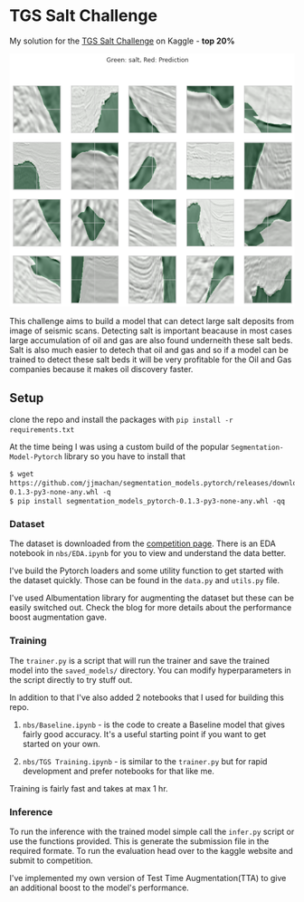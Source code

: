 # TGS Salt Challenge
My solution for the [TGS Salt Challenge](https://www.kaggle.com/c/tgs-salt-identification-challenge/overview) 
on Kaggle - **top 20%**

<p align="center">
  <img src="https://github.com/jjmachan/TGS-salt-challenge/blob/master/tgs_salt_banner.png" />
</p>

This challenge aims to build a model that can detect large salt deposits from image of seismic scans. Detecting salt 
is important beacause in most cases large accumulation of oil and gas are also found underneith these salt beds. 
Salt is also much easier to detech that oil and gas and so if a model can be trained to detect these salt beds 
it will be very profitable for the Oil and Gas companies because it makes oil discovery faster. 

## Setup
clone the repo and install the packages with `pip install -r requirements.txt`

At the time being I was using a custom build of the popular 
`Segmentation-Model-Pytorch` library so you have to install that
```
$ wget https://github.com/jjmachan/segmentation_models.pytorch/releases/download/0.1.3.3/segmentation_models_pytorch-0.1.3-py3-none-any.whl -q
$ pip install segmentation_models_pytorch-0.1.3-py3-none-any.whl -qq
```

### Dataset
The dataset is downloaded from the [competition
page](https://www.kaggle.com/c/tgs-salt-identification-challenge/data). There is
an EDA notebook in `nbs/EDA.ipynb` for you to view and understand the data
better. 

I've build the Pytorch loaders and some utility function to get started with the
dataset quickly. Those can be found in the `data.py` and `utils.py` file.

I've used Albumentation library for augmenting the dataset but these can be
easily switched out. Check the blog for more details about the performance
boost augmentation gave. 

### Training
The `trainer.py` is a script that will run the trainer and save the trained
model into the `saved_models/` directory. You can modify hyperparameters in the
script directly to try stuff out. 

In addition to that I've also added 2 notebooks that I used for building this
repo. 
1. `nbs/Baseline.ipynb` - is the code to create a Baseline model that gives
   fairly good accuracy. It's a useful starting point if you want to get started
   on your own. 

2. `nbs/TGS Training.ipynb` - is similar to the `trainer.py` but for rapid
   development and prefer notebooks for that like me. 

Training is fairly fast and takes at max 1 hr.

### Inference 
To run the inference with the trained model simple call the `infer.py` script or
use the functions provided. This is generate the submission file in the required
formate. To run the evaluation head over to the kaggle website and submit to
competition. 

I've implemented my own version of Test Time Augmentation(TTA) to give an
additional boost to the model's performance.
